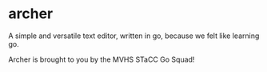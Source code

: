 # archer
A simple and versatile text editor, written in go, because we felt like learning go.

Archer is brought to you by the MVHS STaCC Go Squad!
